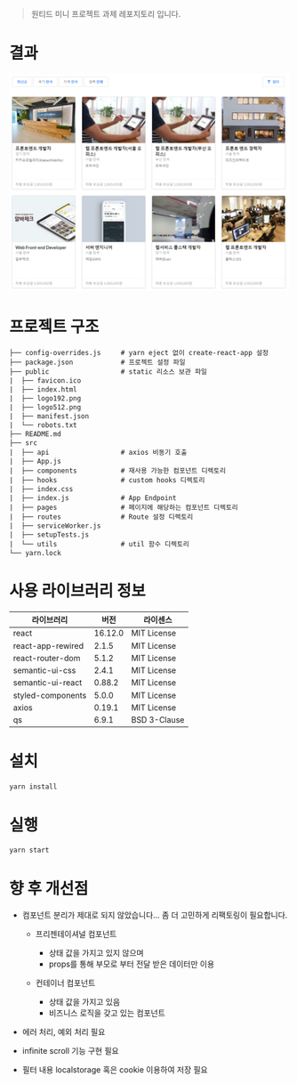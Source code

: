> 원티드 미니 프로젝트 과제 레포지토리 입니다.

# 결과

![result](./result.PNG)

# 프로젝트 구조

```
├── config-overrides.js     # yarn eject 없이 create-react-app 설정
├── package.json            # 프로젝트 설정 파일
├── public                  # static 리소스 보관 파일
|  ├── favicon.ico
|  ├── index.html
|  ├── logo192.png
|  ├── logo512.png
|  ├── manifest.json
|  └── robots.txt
├── README.md
├── src
|  ├── api                  # axios 비동기 호출
|  ├── App.js
|  ├── components           # 재사용 가능한 컴포넌트 디렉토리
|  ├── hooks                # custom hooks 디렉토리
|  ├── index.css
|  ├── index.js             # App Endpoint
|  ├── pages                # 페이지에 해당하는 컴포넌트 디렉토리
|  ├── routes               # Route 설정 디렉토리
|  ├── serviceWorker.js
|  ├── setupTests.js
|  └── utils                # util 함수 디렉토리
└── yarn.lock
```

# 사용 라이브러리 정보

| 라이브러리        | 버전    | 라이센스     |
| ----------------- | ------- | ------------ |
| react             | 16.12.0 | MIT License  |
| react-app-rewired | 2.1.5   | MIT License  |
| react-router-dom  | 5.1.2   | MIT License  |
| semantic-ui-css   | 2.4.1   | MIT License  |
| semantic-ui-react | 0.88.2  | MIT License  |
| styled-components | 5.0.0   | MIT License  |
| axios             | 0.19.1  | MIT License  |
| qs                | 6.9.1   | BSD 3-Clause |

# 설치

```bash
yarn install
```

# 실행

```bash
yarn start
```

# 향 후 개선점

- 컴포넌트 분리가 제대로 되지 않았습니다... 좀 더 고민하게 리팩토링이 필요합니다.

  - 프리젠테이셔널 컴포넌트

    - 상태 값을 가지고 있지 않으며
    - props를 통해 부모로 부터 전달 받은 데이터만 이용

  - 컨테이너 컴포넌트
    - 상태 값을 가지고 있음
    - 비즈니스 로직을 갖고 있는 컴포넌트

- 에러 처리, 예외 처리 필요
- infinite scroll 기능 구현 필요
- 필터 내용 localstorage 혹은 cookie 이용하여 저장 필요
